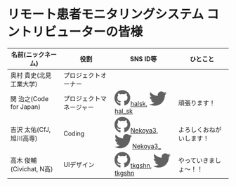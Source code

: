# リモート患者モニタリングシステム コントリビューターの皆様

| 名前(ニックネーム) | 役割 | SNS ID等 | ひとこと |
| --- | ---- | ---- | ---- |
| 奥村 貴史(北見工業大学) | プロジェクトオーナー | | |
| 関 治之(Code for Japan) | プロジェクトマネージャー | [![github](images/github-brands.svg)halsk](http://github.com/halsk), [![twitter](images/twitter-brands.svg)hal_sk](https://twitter.com/hal_sk) | 頑張ります！ |
| 吉沢 太佑(CfJ, 旭川高専) | Coding | [![github](images/github-brands.svg)Nekoya3](http://github.com/Nekoya3), [![twitter](images/twitter-brands.svg)Nekoya3_](https://twitter.com/Nekoya3_) | よろしくおねがいします！ |
| 高木 俊輔(Civichat, N高) | UIデザイン | [![github](images/github-brands.svg)tkgshn](http://github.com/tkgshn), [![twitter](images/twitter-brands.svg)tkgshn](https://twitter.com/tkgshn) | やっていきましょ〜！！ |
